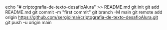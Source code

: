 echo "# criptografia-de-texto-desafioAlura" >> README.md
git init
git add README.md
git commit -m "first commit"
git branch -M main
git remote add origin https://github.com/sergioimai/criptografia-de-texto-desafioAlura.git
git push -u origin main